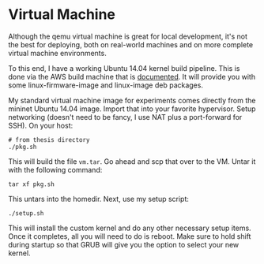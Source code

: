 Virtual Machine
===============

Although the qemu virtual machine is great for local development, it's not the
best for deploying, both on real-world machines and on more complete virtual
machine environments.

To this end, I have a working Ubuntu 14.04 kernel build pipeline. This is done
via the AWS build machine that is [documented](AWSBUILD.md). It will provide you
with some linux-firmware-image and linux-image deb packages.

My standard virtual machine image for experiments comes directly from the
mininet Ubuntu 14.04 image. Import that into your favorite hypervisor. Setup
networking (doesn't need to be fancy, I use NAT plus a port-forward for SSH). On
your host:

    # from thesis directory
    ./pkg.sh

This will build the file `vm.tar`. Go ahead and scp that over to the VM. Untar
it with the following command:

    tar xf pkg.sh

This untars into the homedir. Next, use my setup script:

    ./setup.sh

This will install the custom kernel and do any other necessary setup items. Once
it completes, all you will need to do is reboot. Make sure to hold shift during
startup so that GRUB will give you the option to select your new kernel.
